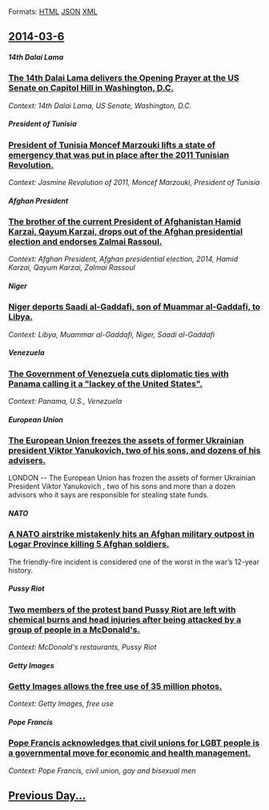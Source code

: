 
Formats: [HTML](2014/03/6/index.html)  [JSON](2014/03/6/index.json)  [XML](2014/03/6/index.xml)  

## [2014-03-6](/news/2014/03/6/index.md)

##### 14th Dalai Lama
### [The 14th Dalai Lama delivers the Opening Prayer at the US Senate on Capitol Hill in Washington, D.C. ](/news/2014/03/6/the-14th-dalai-lama-delivers-the-opening-prayer-at-the-us-senate-on-capitol-hill-in-washington-d-c.md)
_Context: 14th Dalai Lama, US Senate, Washington, D.C._

##### President of Tunisia
### [President of Tunisia Moncef Marzouki lifts a state of emergency that was put in place after the 2011 Tunisian Revolution. ](/news/2014/03/6/president-of-tunisia-moncef-marzouki-lifts-a-state-of-emergency-that-was-put-in-place-after-the-2011-tunisian-revolution.md)
_Context: Jasmine Revolution of 2011, Moncef Marzouki, President of Tunisia_

##### Afghan President
### [The brother of the current President of Afghanistan Hamid Karzai, Qayum Karzai, drops out of the Afghan presidential election and endorses Zalmai Rassoul. ](/news/2014/03/6/the-brother-of-the-current-president-of-afghanistan-hamid-karzai-qayum-karzai-drops-out-of-the-afghan-presidential-election-and-endorses-z.md)
_Context: Afghan President, Afghan presidential election, 2014, Hamid Karzai, Qayum Karzai, Zalmai Rassoul_

##### Niger
### [Niger deports Saadi al-Gaddafi, son of Muammar al-Gaddafi, to Libya. ](/news/2014/03/6/niger-deports-saadi-al-gaddafi-son-of-muammar-al-gaddafi-to-libya.md)
_Context: Libya, Muammar al-Gaddafi, Niger, Saadi al-Gaddafi_

##### Venezuela
### [The Government of Venezuela cuts diplomatic ties with Panama calling it a "lackey of the United States". ](/news/2014/03/6/the-government-of-venezuela-cuts-diplomatic-ties-with-panama-calling-it-a-lackey-of-the-united-states.md)
_Context: Panama, U.S., Venezuela_

##### European Union
### [The European Union freezes the assets of former Ukrainian president Viktor Yanukovich, two of his sons, and dozens of his advisers. ](/news/2014/03/6/the-european-union-freezes-the-assets-of-former-ukrainian-president-viktor-yanukovich-two-of-his-sons-and-dozens-of-his-advisers.md)
LONDON -- The European Union has frozen the assets of former Ukrainian President Viktor Yanukovich , two of his sons and more than a dozen advisors who it says are responsible for stealing state funds.

##### NATO
### [A NATO airstrike mistakenly hits an Afghan military outpost in Logar Province killing 5 Afghan soldiers. ](/news/2014/03/6/a-nato-airstrike-mistakenly-hits-an-afghan-military-outpost-in-logar-province-killing-5-afghan-soldiers.md)
The friendly-fire incident is considered one of the worst in the war&rsquo;s 12-year history.

##### Pussy Riot
### [Two members of the protest band Pussy Riot are left with chemical burns and head injuries after being attacked by a group of people in a McDonald's. ](/news/2014/03/6/two-members-of-the-protest-band-pussy-riot-are-left-with-chemical-burns-and-head-injuries-after-being-attacked-by-a-group-of-people-in-a-mcd.md)
_Context: McDonald's restaurants, Pussy Riot_

##### Getty Images
### [Getty Images allows the free use of 35 million photos. ](/news/2014/03/6/getty-images-allows-the-free-use-of-35-million-photos.md)
_Context: Getty Images, free use_

##### Pope Francis
### [Pope Francis acknowledges that civil unions for LGBT people is a governmental move for economic and health management. ](/news/2014/03/6/pope-francis-acknowledges-that-civil-unions-for-lgbt-people-is-a-governmental-move-for-economic-and-health-management.md)
_Context: Pope Francis, civil union, gay and bisexual men_

## [Previous Day...](/news/2014/03/5/index.md)

